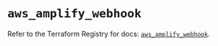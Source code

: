 # `aws_amplify_webhook`

Refer to the Terraform Registry for docs: [`aws_amplify_webhook`](https://registry.terraform.io/providers/hashicorp/aws/5.45.0/docs/resources/amplify_webhook).

